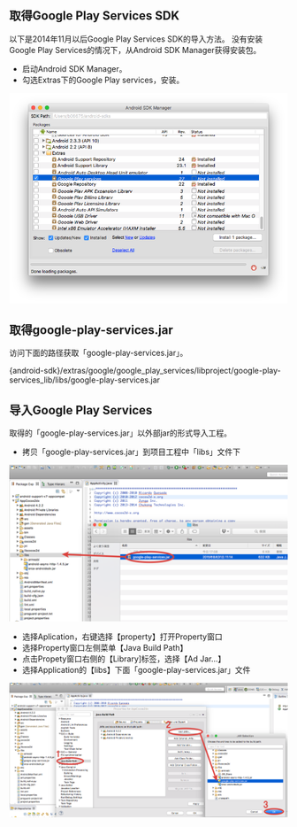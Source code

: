 ## 取得Google Play Services SDK

以下是2014年11月以后Google Play Services SDK的导入方法。
没有安装Google Play Services的情况下，从Android SDK Manager获得安装包。

* 启动Android SDK Manager。
* 勾选Extras下的Google Play services，安装。


![google_play_services01](./img05.png)


## 取得google-play-services.jar

访问下面的路径获取「google-play-services.jar」。


{android-sdk}/extras/google/google_play_services/libproject/google-play-services_lib/libs/google-play-services.jar


## 导入Google Play Services

取得的「google-play-services.jar」以外部jar的形式导入工程。

* 拷贝「google-play-services.jar」到项目工程中「libs」文件下


![google_play_services02](./img06.png)


* 选择Aplication，右键选择【property】打开Property窗口
* 选择Property窗口左侧菜单【Java Build Path】
* 点击Propety窗口右侧的【Library]标签，选择【Ad Jar...】
* 选择Application的【libs】下面「google-play-services.jar」文件


![google_play_services03](./img07.png)
